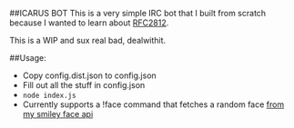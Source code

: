 ##ICARUS BOT
This is a very simple IRC bot that I built from scratch because I wanted to
learn about [RFC2812](http://tools.ietf.org/html/rfc2812).

This is a WIP and sux real bad, dealwithit.

##Usage:
 - Copy config.dist.json to config.json
 - Fill out all the stuff in config.json
 - `node index.js`
 - Currently supports a !face command that fetches a random face [from my
   smiley face api](https://www.npmjs.org/package/lysergix-api)
